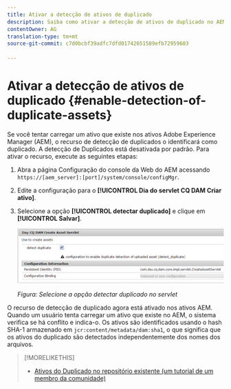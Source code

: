```yaml
---
title: Ativar a detecção de ativos de duplicado
description: Saiba como ativar a detecção de ativos de duplicado no AEM.
contentOwner: AG
translation-type: tm+mt
source-git-commit: c7d0bcbf39adfc7dfd01742651589efb72959603

---
```



# Ativar a detecção de ativos de duplicado {#enable-detection-of-duplicate-assets}

Se você tentar carregar um ativo que existe nos ativos Adobe Experience Manager (AEM), o recurso de detecção de duplicados o identificará como duplicado. A detecção de Duplicados está desativada por padrão. Para ativar o recurso, execute as seguintes etapas:

1. Abra a página Configuração do console da Web do AEM acessando `https://[aem_server]:[port]/system/console/configMgr`.
1. Edite a configuração para o **[!UICONTROL Dia do servlet CQ DAM Criar ativo]**.
1. Selecione a opção **[!UICONTROL detectar duplicado]** e clique em **[!UICONTROL Salvar]**.

   ![Selecione a opção detectar duplicado no servlet](assets/chlimage_1-377.png)

   *Figura: Selecione a opção detectar duplicado no servlet*

O recurso de detecção de duplicado agora está ativado nos ativos AEM. Quando um usuário tenta carregar um ativo que existe no AEM, o sistema verifica se há conflito e indica-o. Os ativos são identificados usando o hash SHA-1 armazenado em `jcr:content/metadata/dam:sha1`, o que significa que os ativos do duplicado são detectados independentemente dos nomes dos arquivos.

>[!MORELIKETHIS]
>
>* [Ativos do Duplicado no repositório existente (um tutorial de um membro da comunidade)](https://experience-aem.blogspot.com/2019/06/aem-65-find-duplicate-assets-binaries-in-existing-repository.html)


